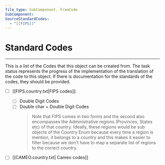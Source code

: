 ```yaml
---
file_type: SubComponent, FromCode
SubComponent: 
SourceStandardCodes:
  - "[[FIPS]]"
---
```

# Standard Codes
---
This is a list of the Codes that this object can be created from. The task status represents the progress of the implementation of the translation of the code to this object. If there is documentation for the standards of the codes, they should be provided.

- [ ] [[FIPS.country.txt|FIPS codes]]:
	- [ ] Double Digit Codes
	- [ ] Double char + Double Digit Codes 
		> Note that FIPS comes in two forms and the second also encompasses the Administrative regions (Provinces, States etc) of that country. Ideally, these regions would be sub objects of the Country Enum because every time a region is mention, it belongs to a country and this makes it easier to filter because we don't have to map a separate list of regions to the correct country.
- [ ] [[CAMEO.country.txt| Cameo codes]]

